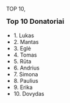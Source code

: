 TOP 10,
<!DOCTYPE html>
<html>
<head>
  <meta charset="UTF-8">
  <style>
    body {
      margin: 0;
      background: transparent;
    }

    #donatorBanner {
      position: fixed;
      bottom: 20px;
      right: 20px;
      background: rgba(0, 0, 0, 0.85);
      color: white;
      padding: 20px;
      border-radius: 12px;
      font-family: sans-serif;
      opacity: 0;
      transition: opacity 1s ease;
      max-width: 300px;
    }

    #donatorBanner.visible {
      opacity: 1;
    }

    h3 {
      margin-top: 0;
      font-size: 18px;
    }

    ul {
      margin: 0;
      padding-left: 20px;
    }

    li {
      font-size: 14px;
    }
  </style>
</head>
<body>
  <div id="donatorBanner">
    <h3>Top 10 Donatoriai</h3>
    <ul>
      <li>1. Lukas</li>
      <li>2. Mantas</li>
      <li>3. Eglė</li>
      <li>4. Tomas</li>
      <li>5. Rūta</li>
      <li>6. Andrius</li>
      <li>7. Simona</li>
      <li>8. Paulius</li>
      <li>9. Erika</li>
      <li>10. Dovydas</li>
    </ul>
  </div>

  <script>
    const banner = document.getElementById("donatorBanner");

    function toggleBanner() {
      banner.classList.add("visible");
      setTimeout(() => {
        banner.classList.remove("visible");
      }, 10000); // Rodo 10 sek.
    }

    // Pirmą kartą parodo po 5 sek., tada kartoja kas 30 sek.
    setTimeout(() => {
      toggleBanner();
      setInterval(toggleBanner, 30000);
    }, 5000);
  </script>
</body>
</html>

